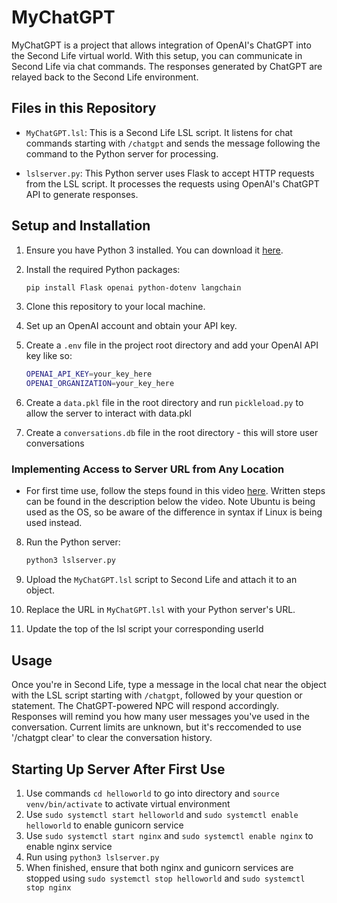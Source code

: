 # MyChatGPT

MyChatGPT is a project that allows integration of OpenAI's ChatGPT into the Second Life virtual world. With this setup, you can communicate in Second Life via chat commands. The responses generated by ChatGPT are relayed back to the Second Life environment.

## Files in this Repository

- `MyChatGPT.lsl`: This is a Second Life LSL script. It listens for chat commands starting with `/chatgpt` and sends the message following the command to the Python server for processing.

- `lslserver.py`: This Python server uses Flask to accept HTTP requests from the LSL script. It processes the requests using OpenAI's ChatGPT API to generate responses.

## Setup and Installation

1. Ensure you have Python 3 installed. You can download it [here](https://www.python.org/downloads/).

2. Install the required Python packages:

    ```bash
    pip install Flask openai python-dotenv langchain 
    ```

3. Clone this repository to your local machine.

4. Set up an OpenAI account and obtain your API key.

5. Create a `.env` file in the project root directory and add your OpenAI API key like so:

    ```bash
    OPENAI_API_KEY=your_key_here
    OPENAI_ORGANIZATION=your_key_here
    ```
    
6. Create a `data.pkl` file in the root directory and run `pickleload.py` to allow the server to interact with data.pkl

7. Create a `conversations.db` file in the root directory - this will store user conversations

### Implementing Access to Server URL from Any Location
* For first time use, follow the steps found in this video [here](https://www.youtube.com/watch?v=z5XiVh6v4uI&ab_channel=VincentStevenson). Written steps can be found in the description below the video. Note Ubuntu is being used as the OS, so be aware of the difference in syntax if Linux is being used instead.

8. Run the Python server:

    ```bash
    python3 lslserver.py
    ```


9. Upload the `MyChatGPT.lsl` script to Second Life and attach it to an object.

10. Replace the URL in `MyChatGPT.lsl` with your Python server's URL.
    
11. Update the top of the lsl script your corresponding userId

## Usage
Once you're in Second Life, type a message in the local chat near the object with the LSL script starting with `/chatgpt`, followed by your question or statement. The ChatGPT-powered NPC will respond accordingly.
Responses will remind you how many user messages you've used in the conversation. Current limits are unknown, but it's reccomended to use '/chatgpt clear' to clear the conversation history. 

## Starting Up Server After First Use
1. Use commands `cd helloworld` to go into directory and `source venv/bin/activate` to activate virtual environment
2. Use `sudo systemctl start helloworld` and `sudo systemctl enable helloworld` to enable gunicorn service
3. Use `sudo systemctl start nginx` and `sudo systemctl enable nginx` to enable nginx service
4. Run using `python3 lslserver.py`
5. When finished, ensure that both nginx and gunicorn services are stopped using `sudo systemctl stop helloworld` and `sudo systemctl stop nginx`
